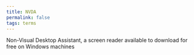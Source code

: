 ```yaml
---
title: NVDA
permalink: false
tags: terms
---
```

Non-Visual Desktop Assistant, a screen reader available to download for free on Windows machines